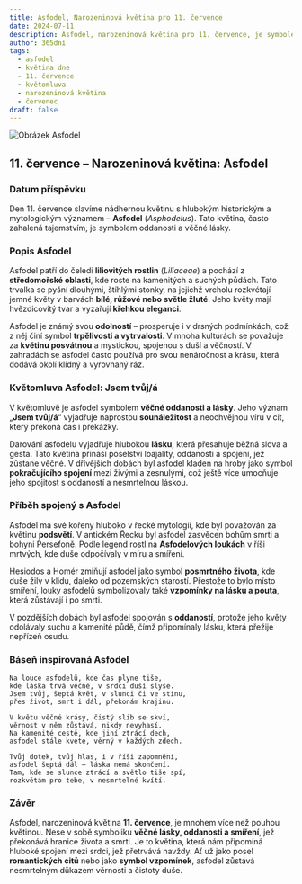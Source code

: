 ```yaml
---
title: Asfodel, Narozeninová květina pro 11. července
date: 2024-07-11
description: Asfodel, narozeninová květina pro 11. července, je symbolem Jsem tvůj/á. Objevte její jedinečný význam, fascinující příběhy a poezii, která oslavuje její krásu.
author: 365dní
tags:
  - asfodel
  - květina dne
  - 11. července
  - květomluva
  - narozeninová květina
  - červenec
draft: false
---
```


![Obrázek Asfodel](https://cdn.pixabay.com/photo/2021/07/09/11/37/white-asphodel-6398913_960_720.jpg#center)


## 11. července – Narozeninová květina: Asfodel

### Datum příspěvku

Den 11. července slavíme nádhernou květinu s hlubokým historickým a mytologickým významem – **Asfodel** (_Asphodelus_). Tato květina, často zahalená tajemstvím, je symbolem oddanosti a věčné lásky.

### Popis Asfodel

Asfodel patří do čeledi **liliovitých rostlin** (_Liliaceae_) a pochází z **středomořské oblasti**, kde roste na kamenitých a suchých půdách. Tato trvalka se pyšní dlouhými, štíhlými stonky, na jejichž vrcholu rozkvétají jemné květy v barvách **bílé, růžové nebo světle žluté**. Jeho květy mají hvězdicovitý tvar a vyzařují **křehkou eleganci**.

Asfodel je známý svou **odolností** – prosperuje i v drsných podmínkách, což z něj činí symbol **trpělivosti a vytrvalosti**. V mnoha kulturách se považuje za **květinu posvátnou** a mystickou, spojenou s duší a věčností. V zahradách se asfodel často používá pro svou nenáročnost a krásu, která dodává okolí klidný a vyrovnaný ráz.

### Květomluva Asfodel: Jsem tvůj/á

V květomluvě je asfodel symbolem **věčné oddanosti a lásky**. Jeho význam „**Jsem tvůj/á**“ vyjadřuje naprostou **sounáležitost** a neochvějnou víru v cit, který překoná čas i překážky.

Darování asfodelu vyjadřuje hlubokou **lásku**, která přesahuje běžná slova a gesta. Tato květina přináší poselství loajality, oddanosti a spojení, jež zůstane věčné. V dřívějších dobách byl asfodel kladen na hroby jako symbol **pokračujícího spojení** mezi živými a zesnulými, což ještě více umocňuje jeho spojitost s oddaností a nesmrtelnou láskou.

### Příběh spojený s Asfodel

Asfodel má své kořeny hluboko v řecké mytologii, kde byl považován za květinu **podsvětí**. V antickém Řecku byl asfodel zasvěcen bohům smrti a bohyni Persefoně. Podle legend rostl na **Asfodelových loukách** v říši mrtvých, kde duše odpočívaly v míru a smíření.

Hesiodos a Homér zmiňují asfodel jako symbol **posmrtného života**, kde duše žily v klidu, daleko od pozemských starostí. Přestože to bylo místo smíření, louky asfodelů symbolizovaly také **vzpomínky na lásku a pouta**, která zůstávají i po smrti.

V pozdějších dobách byl asfodel spojován s **oddaností**, protože jeho květy odolávaly suchu a kamenité půdě, čímž připomínaly lásku, která přežije nepřízeň osudu.

### Báseň inspirovaná Asfodel

```
Na louce asfodelů, kde čas plyne tiše,  
kde láska trvá věčně, v srdci duší slyše.  
Jsem tvůj, šeptá květ, v slunci či ve stínu,  
přes život, smrt i dál, překonám krajinu.  

V květu věčné krásy, čistý slib se skví,  
věrnost v něm zůstává, nikdy nevyhasí.  
Na kamenité cestě, kde jiní ztrácí dech,  
asfodel stále kvete, věrný v každých zdech.  

Tvůj dotek, tvůj hlas, i v říši zapomnění,  
asfodel šeptá dál – láska nemá skončení.  
Tam, kde se slunce ztrácí a světlo tiše spí,  
rozkvétám pro tebe, v nesmrtelné kvítí.  
```

### Závěr

Asfodel, narozeninová květina **11. července**, je mnohem více než pouhou květinou. Nese v sobě symboliku **věčné lásky, oddanosti a smíření**, jež překonává hranice života a smrti. Je to květina, která nám připomíná hluboké spojení mezi srdci, jež přetrvává navždy. Ať už jako posel **romantických citů** nebo jako **symbol vzpomínek**, asfodel zůstává nesmrtelným důkazem věrnosti a čistoty duše.